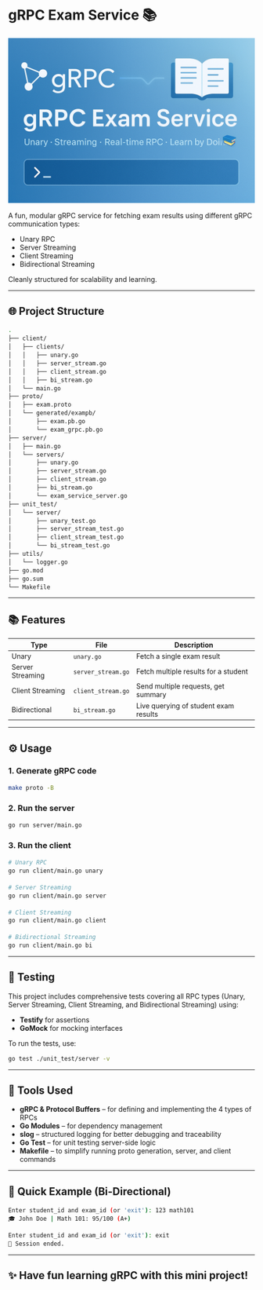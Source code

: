 # gRPC Exam Service 📚

![Banner](public/banner_grpc.png)

A fun, modular gRPC service for fetching exam results using different gRPC communication types:
- Unary RPC
- Server Streaming
- Client Streaming
- Bidirectional Streaming

Cleanly structured for scalability and learning.

---

## 🌐 Project Structure

```bash
.
├── client/
│   ├── clients/
│   │   ├── unary.go
│   │   ├── server_stream.go
│   │   ├── client_stream.go
│   │   ├── bi_stream.go
│   └── main.go
├── proto/
│   ├── exam.proto
│   └── generated/exampb/
│       ├── exam.pb.go
│       └── exam_grpc.pb.go
├── server/
│   ├── main.go
│   └── servers/
│       ├── unary.go
│       ├── server_stream.go
│       ├── client_stream.go
│       ├── bi_stream.go
│       └── exam_service_server.go
├── unit_test/
│   └── server/
│       ├── unary_test.go
│       ├── server_stream_test.go
│       ├── client_stream_test.go
│       └── bi_stream_test.go
├── utils/
│   └── logger.go
├── go.mod
├── go.sum
└── Makefile
```

---

## 📚 Features

| Type               | File                                  | Description                                |
|--------------------|---------------------------------------|--------------------------------------------|
| Unary              | `unary.go`                            | Fetch a single exam result                 |
| Server Streaming   | `server_stream.go`                    | Fetch multiple results for a student       |
| Client Streaming   | `client_stream.go`                    | Send multiple requests, get summary        |
| Bidirectional      | `bi_stream.go`                        | Live querying of student exam results      |

---

## ⚙️ Usage

### 1. Generate gRPC code
```bash
make proto -B
```

### 2. Run the server
```bash
go run server/main.go
```

### 3. Run the client
```bash
# Unary RPC
go run client/main.go unary

# Server Streaming
go run client/main.go server

# Client Streaming
go run client/main.go client

# Bidirectional Streaming
go run client/main.go bi
```

---
## 🧪 Testing

This project includes comprehensive tests covering all RPC types (Unary, Server Streaming, Client Streaming, and Bidirectional Streaming) using:

- **Testify** for assertions  
- **GoMock** for mocking interfaces  

To run the tests, use:

```bash
go test ./unit_test/server -v
```

---
## 🔧 Tools Used
- **gRPC & Protocol Buffers** – for defining and implementing the 4 types of RPCs
- **Go Modules** – for dependency management
- **slog** – structured logging for better debugging and traceability
- **Go Test** – for unit testing server-side logic
- **Makefile** – to simplify running proto generation, server, and client commands

---

## 🚀 Quick Example (Bi-Directional)
```bash
Enter student_id and exam_id (or 'exit'): 123 math101
🎓 John Doe | Math 101: 95/100 (A+)

Enter student_id and exam_id (or 'exit'): exit
👋 Session ended.
```

---

## ✨ Have fun learning gRPC with this mini project!

